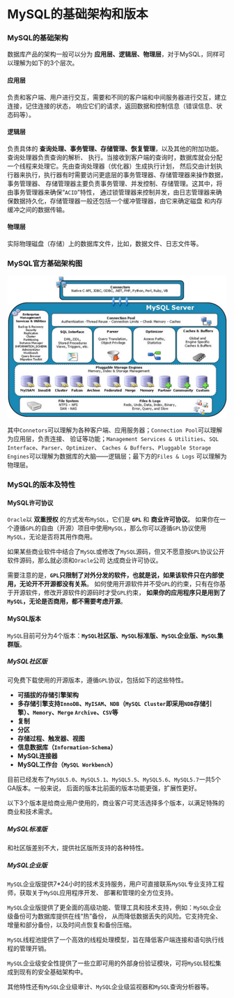 MySQL的基础架构和版本
===============================================================
### MySQL的基础架构
数据库产品的架构一般可以分为 **应用层、逻辑层、物理层**，对于MySQL，同样可以理解为如下的3个层次。

#### 应用层
负责和客户端、用户进行交互，需要和不同的客户端和中间服务器进行交互，建立连接，记住连接的状态，
响应它们的请求，返回数据和控制信息（错误信息、状态码等）。

#### 逻辑层
负责具体的 **查询处理、事务管理、存储管理、恢复管理**，以及其他的附加功能。查询处理器负责查询的解析、
执行。当接收到客户端的查询时，数据库就会分配一个线程来处理它。先由查询处理器（优化器）生成执行计划，
然后交由计划执行器来执行，执行器有时需要访问更底层的事务管理器、存储管理器来操作数据，事务管理器、
存储管理器主要负责事务管理、并发控制、存储管理。这其中，将由事务管理器来确保“`ACID`”特性，
通过锁管理器来控制并发，由日志管理器来确保数据持久化，存储管理器一般还包括一个缓冲管理器，由它来确定磁盘
和内存缓冲之间的数据传输。

#### 物理层
实际物理磁盘（存储）上的数据库文件，比如，数据文件、日志文件等。

### MySQL官方基础架构图

![mysql官方基础架构图](img/mysql_1.jpeg)

其中`Connetors`可以理解为各种客户端、应用服务器；`Connection Pool`可以理解为应用层，负责连接、
验证等功能；`Management Services & Utilities`、`SQL Interface`、`Parser`、`Optimizer`、
`Caches & Buffers`、`Pluggable Storage Engines`可以理解为数据库的大脑——逻辑层；最下方的`Files & Logs`
可以理解为物理层。

### MySQL的版本及特性

#### MySQL许可协议
`Oracle`以 **双重授权** 的方式发布`MySQL`，它们是 **`GPL`** 和 **商业许可协议**。
如果你在一个遵循`GPL`的自由（开源）项目中使用`MySQL`，那么你可以遵循`GPL`协议使用`MySQL`，无论是否将其用作商用。

如果某些商业软件中结合了`MySQL`或修改了`MySQL`源码，但又不愿意按`GPL`协议公开软件源码，那么就必须和`Oracle`公司
达成商业许可协议。

需要注意的是，**`GPL`只限制了对外分发的软件，也就是说，如果该软件只在内部使用，无论开不开源都没有关系**。
如何使用开源软件并不受`GPL`的约束，只有在你基于开源软件，修改开源软件的源码时才受`GPL`约束，
**如果你的应用程序只是用到了`MySQL`，无论是否商用，都不需要考虑开源**。

#### MySQL版本
`MySQL`目前可分为4个版本：**`MySQL`社区版、`MySQL`标准版、`MySQL`企业版、`MySQL`集群版**。

##### MySQL社区版
可免费下载使用的开源版本，遵循`GPL`协议，包括如下的这些特性。
+ **可插拔的存储引擎架构**
+ **多存储引擎支持`InnoDB`、`MyISAM`、`NDB`（`MySQL Cluster`即采用`NDB`存储引擎）、`Memory`、`Merge`
`Archive`、`CSV`等**
+ **复制**
+ **分区**
+ **存储过程、触发器、视图**
+ **信息数据库（`Information-Schema`）**
+ **MySQL连接器**
+ **MySQL工作台（`MySQL Workbench`）**

目前已经发布了`MySQL5.0`、`MySQL5.1`、`MySQL5.5`、`MySQL5.6`、`MySQL5.7`一共5个GA版本。一般来说，
后面的版本比前面的版本功能更强，扩展性更好。

以下3个版本是给商业用户使用的，商业客户可灵活选择多个版本，以满足特殊的商业和技术需求。

##### MySQL标准版
和社区版差别不大，提供社区版所支持的各种特性。

##### MySQL企业版
`MySQL`企业版提供7*24小时的技术支持服务，用户可直接联系`MySQL`专业支持工程师，获取关于`MySQL`应用程序开发、
部署和管理的全方位支持。

`MySQL`企业版提供了更全面的高级功能、管理工具和技术支持，例如：`MySQL`企业级备份可为数据库提供在线“热”备份，
从而降低数据丢失的风险。它支持完全、增量和部分备份，以及时间点恢复和备份压缩。

`MySQL`线程池提供了一个高效的线程处理模型，旨在降低客户端连接和语句执行线程的管理开销。

`MySQL`企业级安全性提供了一些立即可用的外部身份验证模块，可将`MySQL`轻松集成到现有的安全基础架构中。

其他特性还有`MySQL`企业级审计、`MySQL`企业级监视器和`MySQL`查询分析器等。









































